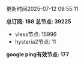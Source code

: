 更新时间2025-07-12 09:55:11

**总订阅: 188**
**总节点: 39225**
- vless节点: 15996
- hysteria2节点: 11

**google ping有效节点: 177**

